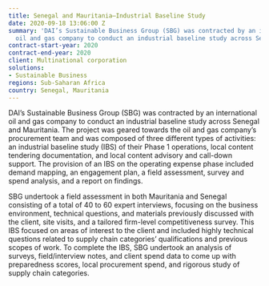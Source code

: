 ```yaml
---
title: Senegal and Mauritania—Industrial Baseline Study
date: 2020-09-18 13:06:00 Z
summary: 'DAI’s Sustainable Business Group (SBG) was contracted by an international
  oil and gas company to conduct an industrial baseline study across Senegal and Mauritania. '
contract-start-year: 2020
contract-end-year: 2020
client: Multinational corporation
solutions:
- Sustainable Business
regions: Sub-Saharan Africa
country: Senegal, Mauritania
---
```


DAI’s Sustainable Business Group (SBG) was contracted by an international oil and gas company to conduct an industrial baseline study across Senegal and Mauritania. The project was geared towards the oil and gas company’s procurement team and was composed of three different types of activities: an industrial baseline study (IBS) of their Phase 1 operations, local content tendering documentation, and local content advisory and call-down support. The provision of an IBS on the operating expense phase included demand mapping, an engagement plan, a field assessment, survey and spend analysis, and a report on findings.

SBG undertook a field assessment in both Mauritania and Senegal consisting of a total of 40 to 60 expert interviews, focusing on the business environment, technical questions, and materials previously discussed with the client, site visits, and a tailored firm-level competitiveness survey. This IBS focused on areas of interest to the client and included highly technical questions related to supply chain categories’ qualifications and previous scopes of work. To complete the IBS, SBG undertook an analysis of surveys, field/interview notes, and client spend data to come up with preparedness scores, local procurement spend, and rigorous study of supply chain categories.
